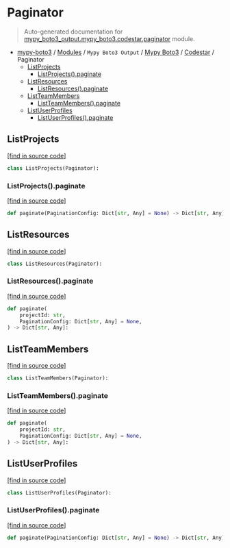 # Paginator

> Auto-generated documentation for [mypy_boto3_output.mypy_boto3.codestar.paginator](https://github.com/vemel/mypy_boto3/blob/master/mypy_boto3_output/mypy_boto3/codestar/paginator.py) module.

- [mypy-boto3](../../../README.md#mypy_boto3) / [Modules](../../../MODULES.md#mypy-boto3-modules) / `Mypy Boto3 Output` / [Mypy Boto3](../index.md#mypy-boto3) / [Codestar](index.md#codestar) / Paginator
    - [ListProjects](#listprojects)
        - [ListProjects().paginate](#listprojectspaginate)
    - [ListResources](#listresources)
        - [ListResources().paginate](#listresourcespaginate)
    - [ListTeamMembers](#listteammembers)
        - [ListTeamMembers().paginate](#listteammemberspaginate)
    - [ListUserProfiles](#listuserprofiles)
        - [ListUserProfiles().paginate](#listuserprofilespaginate)

## ListProjects

[[find in source code]](https://github.com/vemel/mypy_boto3/blob/master/mypy_boto3_output/mypy_boto3/codestar/paginator.py#L9)

```python
class ListProjects(Paginator):
```

### ListProjects().paginate

[[find in source code]](https://github.com/vemel/mypy_boto3/blob/master/mypy_boto3_output/mypy_boto3/codestar/paginator.py#L12)

```python
def paginate(PaginationConfig: Dict[str, Any] = None) -> Dict[str, Any]:
```

## ListResources

[[find in source code]](https://github.com/vemel/mypy_boto3/blob/master/mypy_boto3_output/mypy_boto3/codestar/paginator.py#L16)

```python
class ListResources(Paginator):
```

### ListResources().paginate

[[find in source code]](https://github.com/vemel/mypy_boto3/blob/master/mypy_boto3_output/mypy_boto3/codestar/paginator.py#L19)

```python
def paginate(
    projectId: str,
    PaginationConfig: Dict[str, Any] = None,
) -> Dict[str, Any]:
```

## ListTeamMembers

[[find in source code]](https://github.com/vemel/mypy_boto3/blob/master/mypy_boto3_output/mypy_boto3/codestar/paginator.py#L25)

```python
class ListTeamMembers(Paginator):
```

### ListTeamMembers().paginate

[[find in source code]](https://github.com/vemel/mypy_boto3/blob/master/mypy_boto3_output/mypy_boto3/codestar/paginator.py#L28)

```python
def paginate(
    projectId: str,
    PaginationConfig: Dict[str, Any] = None,
) -> Dict[str, Any]:
```

## ListUserProfiles

[[find in source code]](https://github.com/vemel/mypy_boto3/blob/master/mypy_boto3_output/mypy_boto3/codestar/paginator.py#L34)

```python
class ListUserProfiles(Paginator):
```

### ListUserProfiles().paginate

[[find in source code]](https://github.com/vemel/mypy_boto3/blob/master/mypy_boto3_output/mypy_boto3/codestar/paginator.py#L37)

```python
def paginate(PaginationConfig: Dict[str, Any] = None) -> Dict[str, Any]:
```
